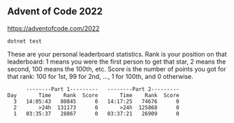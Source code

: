 Advent of Code 2022
---

https://adventofcode.com/2022

```
dotnet test
```

These are your personal leaderboard statistics. Rank is your position on that leaderboard: 1 means you were the first person to get that star, 2 means the second, 100 means the 100th, etc. Score is the number of points you got for that rank: 100 for 1st, 99 for 2nd, ..., 1 for 100th, and 0 otherwise.

```
      --------Part 1---------   --------Part 2---------
Day       Time    Rank  Score       Time    Rank  Score
  3   14:05:43   80845      0   14:17:25   74676      0
  2       >24h  131173      0       >24h  125868      0
  1   03:35:37   28867      0   03:37:21   26909      0

```